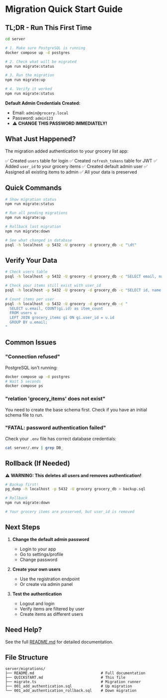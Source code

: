 # Migration Quick Start Guide

## TL;DR - Run This First Time

```bash
cd server

# 1. Make sure PostgreSQL is running
docker compose up -d postgres

# 2. Check what will be migrated
npm run migrate:status

# 3. Run the migration
npm run migrate:up

# 4. Verify it worked
npm run migrate:status
```

**Default Admin Credentials Created:**
- Email: `admin@grocery.local`
- Password: `admin123`
- ⚠️ **CHANGE THIS PASSWORD IMMEDIATELY!**

## What Just Happened?

The migration added authentication to your grocery list app:

✅ Created `users` table for login
✅ Created `refresh_tokens` table for JWT
✅ Added `user_id` to your grocery items
✅ Created default admin user
✅ Assigned all existing items to admin
✅ All your data is preserved

## Quick Commands

```bash
# Show migration status
npm run migrate:status

# Run all pending migrations
npm run migrate:up

# Rollback last migration
npm run migrate:down

# See what changed in database
psql -h localhost -p 5432 -U grocery -d grocery_db -c "\dt"
```

## Verify Your Data

```bash
# Check users table
psql -h localhost -p 5432 -U grocery -d grocery_db -c "SELECT email, name FROM users;"

# Check your items still exist with user_id
psql -h localhost -p 5432 -U grocery -d grocery_db -c "SELECT id, name, user_id FROM grocery_items LIMIT 5;"

# Count items per user
psql -h localhost -p 5432 -U grocery -d grocery_db -c "
  SELECT u.email, COUNT(gi.id) as item_count
  FROM users u
  LEFT JOIN grocery_items gi ON gi.user_id = u.id
  GROUP BY u.email;
"
```

## Common Issues

### "Connection refused"
PostgreSQL isn't running:
```bash
docker compose up -d postgres
# Wait 5 seconds
docker compose ps
```

### "relation 'grocery_items' does not exist"
You need to create the base schema first. Check if you have an initial schema file to run.

### "FATAL: password authentication failed"
Check your `.env` file has correct database credentials:
```bash
cat server/.env | grep DB_
```

## Rollback (If Needed)

⚠️ **WARNING: This deletes all users and removes authentication!**

```bash
# Backup first!
pg_dump -h localhost -p 5432 -U grocery grocery_db > backup.sql

# Rollback
npm run migrate:down

# Your grocery items are preserved, but user_id is removed
```

## Next Steps

1. **Change the default admin password**
   - Login to your app
   - Go to settings/profile
   - Change password

2. **Create your own users**
   - Use the registration endpoint
   - Or create via admin panel

3. **Test the authentication**
   - Logout and login
   - Verify items are filtered by user
   - Create items as different users

## Need Help?

See the full [README.md](README.md) for detailed documentation.

## File Structure

```
server/migrations/
├── README.md                              # Full documentation
├── QUICKSTART.md                          # This file
├── migrate.ts                             # Migration runner
├── 001_add_authentication.sql             # Up migration
└── 001_add_authentication_rollback.sql    # Down migration
```
